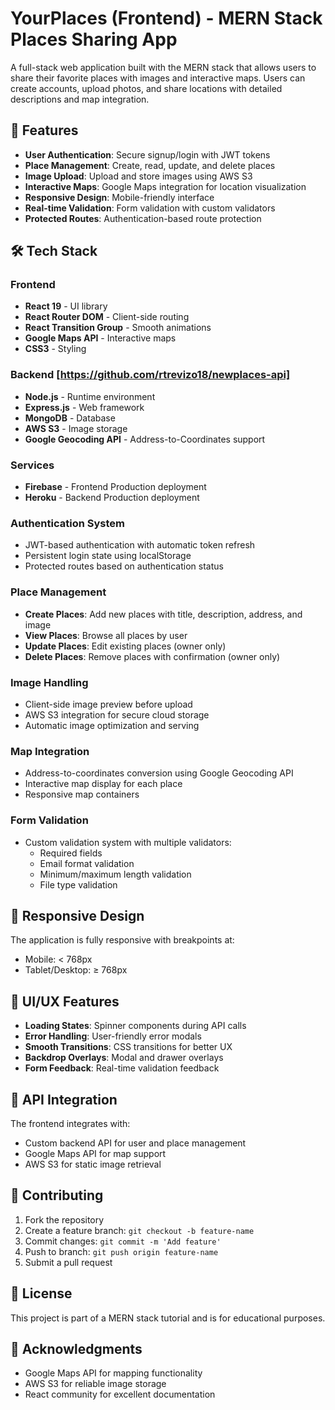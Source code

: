 # YourPlaces (Frontend) - MERN Stack Places Sharing App

A full-stack web application built with the MERN stack that allows users to share their favorite places with images and interactive maps. Users can create accounts, upload photos, and share locations with detailed descriptions and map integration.

## 🚀 Features

- **User Authentication**: Secure signup/login with JWT tokens
- **Place Management**: Create, read, update, and delete places
- **Image Upload**: Upload and store images using AWS S3
- **Interactive Maps**: Google Maps integration for location visualization
- **Responsive Design**: Mobile-friendly interface
- **Real-time Validation**: Form validation with custom validators
- **Protected Routes**: Authentication-based route protection

## 🛠️ Tech Stack

### Frontend

- **React 19** - UI library
- **React Router DOM** - Client-side routing
- **React Transition Group** - Smooth animations
- **Google Maps API** - Interactive maps
- **CSS3** - Styling

### Backend [https://github.com/rtrevizo18/newplaces-api]

- **Node.js** - Runtime environment
- **Express.js** - Web framework
- **MongoDB** - Database
- **AWS S3** - Image storage
- **Google Geocoding API** - Address-to-Coordinates support

### Services

- **Firebase** - Frontend Production deployment
- **Heroku** - Backend Production deployment

### Authentication System

- JWT-based authentication with automatic token refresh
- Persistent login state using localStorage
- Protected routes based on authentication status

### Place Management

- **Create Places**: Add new places with title, description, address, and image
- **View Places**: Browse all places by user
- **Update Places**: Edit existing places (owner only)
- **Delete Places**: Remove places with confirmation (owner only)

### Image Handling

- Client-side image preview before upload
- AWS S3 integration for secure cloud storage
- Automatic image optimization and serving

### Map Integration

- Address-to-coordinates conversion using Google Geocoding API
- Interactive map display for each place
- Responsive map containers

### Form Validation

- Custom validation system with multiple validators:
  - Required fields
  - Email format validation
  - Minimum/maximum length validation
  - File type validation

## 📱 Responsive Design

The application is fully responsive with breakpoints at:

- Mobile: < 768px
- Tablet/Desktop: ≥ 768px

## 🎨 UI/UX Features

- **Loading States**: Spinner components during API calls
- **Error Handling**: User-friendly error modals
- **Smooth Transitions**: CSS transitions for better UX
- **Backdrop Overlays**: Modal and drawer overlays
- **Form Feedback**: Real-time validation feedback

## 🔗 API Integration

The frontend integrates with:

- Custom backend API for user and place management
- Google Maps API for map support
- AWS S3 for static image retrieval

## 🤝 Contributing

1. Fork the repository
2. Create a feature branch: `git checkout -b feature-name`
3. Commit changes: `git commit -m 'Add feature'`
4. Push to branch: `git push origin feature-name`
5. Submit a pull request

## 📄 License

This project is part of a MERN stack tutorial and is for educational purposes.

## 🙏 Acknowledgments

- Google Maps API for mapping functionality
- AWS S3 for reliable image storage
- React community for excellent documentation
